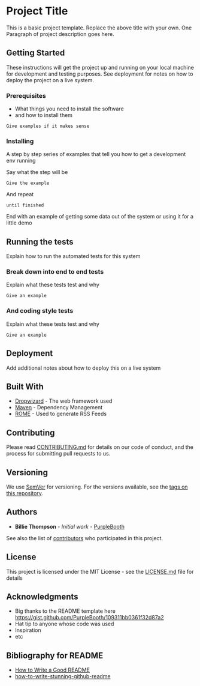 # Project Title

This is a basic project template. Replace the above title with your own. 
One Paragraph of project description goes here.

## Getting Started

These instructions will get the project up and running on your local machine for development and testing purposes. See deployment for notes on how to deploy the project on a live system.

### Prerequisites

* What things you need to install the software 
* and how to install them

```
Give examples if it makes sense
```

### Installing

A step by step series of examples that tell you how to get a development env running

Say what the step will be

```
Give the example
```

And repeat

```
until finished
```

End with an example of getting some data out of the system or using it for a little demo

## Running the tests

Explain how to run the automated tests for this system

### Break down into end to end tests

Explain what these tests test and why

```
Give an example
```

### And coding style tests

Explain what these tests test and why

```
Give an example
```

## Deployment

Add additional notes about how to deploy this on a live system

## Built With

* [Dropwizard](http://www.dropwizard.io/1.0.2/docs/) - The web framework used
* [Maven](https://maven.apache.org/) - Dependency Management
* [ROME](https://rometools.github.io/rome/) - Used to generate RSS Feeds

## Contributing

Please read [CONTRIBUTING.md](https://gist.github.com/PurpleBooth/b24679402957c63ec426) for details on our code of conduct, and the process for submitting pull requests to us.

## Versioning

We use [SemVer](http://semver.org/) for versioning. For the versions available, see the [tags on this repository](https://github.com/your/project/tags). 

## Authors

* **Billie Thompson** - *Initial work* - [PurpleBooth](https://github.com/PurpleBooth)

See also the list of [contributors](https://github.com/your/project/contributors) who participated in this project.

## License

This project is licensed under the MIT License - see the [LICENSE.md](LICENSE.md) file for details

## Acknowledgments

* Big thanks to the README template here https://gist.github.com/PurpleBooth/109311bb0361f32d87a2
* Hat tip to anyone whose code was used
* Inspiration
* etc

## Bibliography for README

* [How to Write a Good README](https://www.freecodecamp.org/news/how-to-write-a-good-readme-file/)
* [how-to-write-stunning-github-readme](https://dev.to/rohit19060/how-to-write-stunning-github-readme-md-template-provided-5b09)
